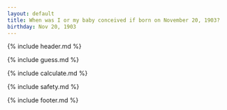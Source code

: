 ```yaml
---
layout: default
title: When was I or my baby conceived if born on November 20, 1903?
birthday: Nov 20, 1903
---
```


{% include header.md %}

{% include guess.md %}

{% include calculate.md %}

{% include safety.md %}

{% include footer.md %}



